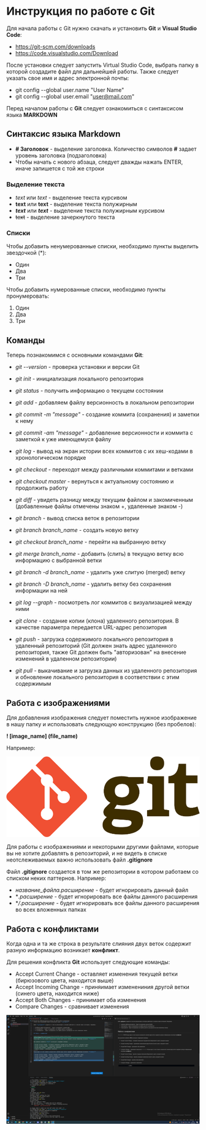 # Инструкция по работе с Git

Для начала работы с Git нужно скачать и установить **Git** и **Visual Studio Code**:

* https://git-scm.com/downloads
* https://code.visualstudio.com/Download

После установки следует запустить Virtual Studio Code, выбрать папку в которой создадите файл для дальнейшей работы.
Также следует указать свое имя и адрес электронной почты:

* git config --global user.name "User Name"
* git config --global user.email "user@mail.com"

Перед началом работы с **Git** следует ознакомиться с синтаксисом языка **MARKDOWN**

## Синтаксис языка Markdown

* **# Заголовок** - выделение заголовка. Количество символов **#** задает уровень заголовка (подзаголовка)
* Чтобы начать с нового абзаца, следует дважды нажать ENTER, иначе запишется с той же строки

### Выделение текста

* *text* или _text_ - выделение текста курсивом
* **text** или __text__ - выделение текста полужирным
* ***text*** или _**text**_ - выделение текста полужирным курсивом
* ~~text~~ - выделение зачеркнутого текста

### Списки

Чтобы добавить ненумерованные списки, необходимо пункты выделить звездочкой (*):

* Один
* Два
* Три

Чтобы добавить нумерованные списки, необходимо пункты пронумеровать:

1. Один
2. Два
3. Три

## Команды

Теперь познакомимся с основными командами **Git**:

* *git --version* - проверка установки и версии Git
* *git init* - инициализация локального репозитория
* *git status* - получить информацию о текущем состоянии
* *git add* - добавляем файлу версионность в локальном репозитории 
* *git commit -m "message"* - создание коммита (сохранения) и заметки к нему
* *git commit -am "message"* - добавление версионности и коммита с заметкой к уже имеющемуся файлу
* *git log* - вывод на экран истории всех коммитов с их хеш-кодами в хронологическом порядке
* *git checkout* - переходот между различными коммитами и ветками
* *git checkout master* - вернуться к актуальному состоянию и продолжить работу
* *git diff* - увидеть разницу между текущим файлом и закомиченным (добавленные файлы отмечены знаком +, удаленные знаком -)
* *git branch* - вывод списка веток в репозитории
* *git branch branch_name* - создать новую ветку
* *git checkout branch_name* - перейти на выбранную ветку
* *git merge branch_name* - добавить (слить) в текущую ветку всю информацию с выбранной ветки
* *git branch -d branch_name* - удалить уже слитую (merged) ветку
* *git branch -D branch_name* - удалить ветку без сохранения информации на ней
* *git log --graph* - посмотреть лог коммитов с визуализацией между ними

* *git clone* - создание копии (клона) удаленного репозитория. В качестве параметра передается URL-адрес репозитория
* *git push* - загрузка содержимого локального репозитория в удаленный репозиторий (Git должен знать адрес удаленного репозитория, также Git должен быть "авторизован" на внесение изменений в удаленном репозитории)
* *git pull* - выкачивание и загрузка данных из удаленного репозитория и обновление локального репозитория в соответствии с этим содержимым

## Работа с изображениями

Для добавления изображения следует поместить нужное изображение в нашу папку и использовать следующую конструкцию (без пробелов):

**! [image_name] (file_name)**

Например:

![git_logo](git_logo.png)

Для работы с изображениями и некоторыми другими файлами, которые вы не хотите добавлять в репозиторий, и не видеть в списке неотслеживаемых важно использовать файл **.gitignore**

Файл **.gitignore** создается в том же репозитории в котором работаем со списком неких паттернов. Например:

* *название_файла.расширение* - будет игнорировать данный файл
* **.расширение* - будет игнорировать все файлы данного расширения
* **/.расширение* - будет игнорировать все файлы данного расширения во всех вложенных папках

## Работа с конфликтами

Когда одна и та же строка в результате слияния двух веток содержит разную информацию возникает **конфликт**.

Для решения конфликта **Git** использует следующие команды:

* Accept Current Change - оставляет изменения текущей ветки (бирюзового цвета, находится выше)
* Accept Incoming Change - приняимает изменениния другой ветки (синего цвета, находится ниже)
* Accept Both Changes - принимает оба изменения
* Compare Changes - сравнивает изменения

![conflict](conflict.png)